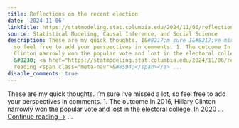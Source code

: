 ```yaml
---
title: Reflections on the recent election
date: '2024-11-06'
linkTitle: https://statmodeling.stat.columbia.edu/2024/11/06/reflections-on-the-recent-election/
source: Statistical Modeling, Causal Inference, and Social Science
description: These are my quick thoughts. I&#8217;m sure I&#8217;ve missed a lot,
  so feel free to add your perspectives in comments. 1. The outcome In 2016, Hillary
  Clinton narrowly won the popular vote and lost in the electoral college. In 2020
  &#8230; <a href="https://statmodeling.stat.columbia.edu/2024/11/06/reflections-on-the-recent-election/">Continue
  reading <span class="meta-nav">&#8594;</span></a> ...
disable_comments: true
---
```

These are my quick thoughts. I&#8217;m sure I&#8217;ve missed a lot, so feel free to add your perspectives in comments. 1. The outcome In 2016, Hillary Clinton narrowly won the popular vote and lost in the electoral college. In 2020 &#8230; <a href="https://statmodeling.stat.columbia.edu/2024/11/06/reflections-on-the-recent-election/">Continue reading <span class="meta-nav">&#8594;</span></a> ...